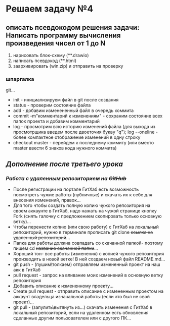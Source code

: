 # Решаем задачу №4

## описать псевдокодом решения задачи: Написать программу вычисления произведения чисел от 1 до N

1) нарисовать блок-схему (**.drawio)
2) написать псевдокод (**.html)
3) заархивировать (win.zip) и отправить на проверку

### шпаргалка

git...
* init - инициализируем файл в git после создания
* status - проверим состояние файла
* add - добавим изменененный файл в очередь коммита
* commit -m"комментарий к изменениям" - сохраним состояние всех папок проекта и добавим комментарий
* log - просмотрим всю историю изменений файла (для выхода из просмотрщика введем после двоеточия букву "q"); log --oneline - более компактное отображение изменений в одну строку
* checkout master - перейдем к последнему коммиту (или вместо master ввести 6 знаков кода нужного коммита)

## _**Дополнение после третьего урока**_
### _**Работа с удаленным репозиторием на  ~~GitHub~~**_


* После регистрации на портале ГитХаб есть возможность посмотреть чужие работы (публичные) и скачать их к себе для внесения изменений, правок...
* Для того чтобы создать полную копию чужого репозитория на своем аккаунте в ГитХаб, надо нажать на чужой странице кнопку Fork (снять галочку с предложением скопировать только основную ветку)...
* Чтобы перенести копию (или свою работу) с ГитХаб на локальный репозиторий, нужно в терминале прописать git clone ~~ссылка на удаленный репозиторий~~...
* Папка для работы должна совпадать со скачанной папкой- поэтому пишем cd ~~название скачанной папки~~... 
* Хороший тон- все работы (изменения) с копией чужого репозитория производить в новой ветке! В ней создаем новый файл README.md...
* git push - (пушим\толкаем) отправляем измененный проект на наш акк в ГитХаб
* pull request - запрос на вливание моих изменений в основную ветку репозитория
* Добавить описание к измененному проекту...
* Create pull request - отправить описание с измененным проектом на аккаунт владельца изначальной работы (если это был не свой проект)...
* git pull - (запулить\вытянуть из...) скачать изменения с ГитХаб в локальный репозиторий, если на удаленном есть обновления сделанные другим пользователем или с другого ПК...
